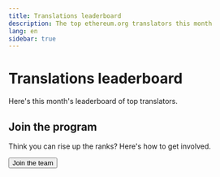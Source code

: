 ```yaml
---
title: Translations leaderboard
description: The top ethereum.org translators this month
lang: en
sidebar: true
---
```


# Translations leaderboard

Here's this month's leaderboard of top translators.

<TranslationsLeaderboard />

## Join the program

Think you can rise up the ranks? Here's how to get involved.

<Button to="/en/contributing/translation-program">Join the team</Button>
